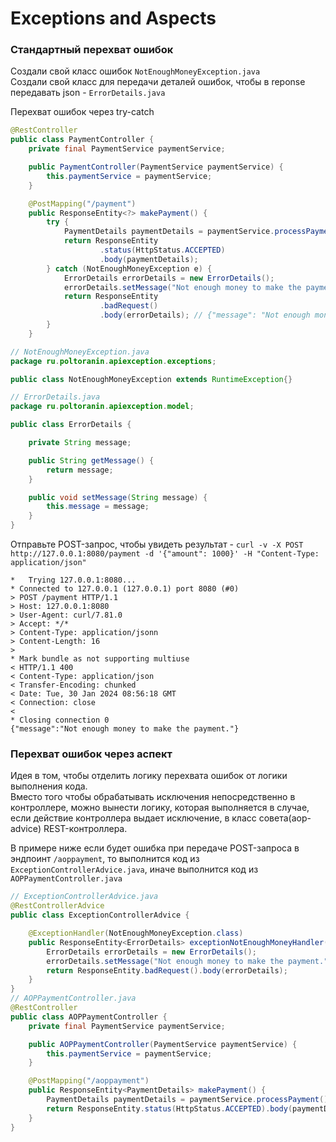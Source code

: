 # Exceptions and Aspects

### Стандартный перехват ошибок
Создали свой класс ошибок `NotEnoughMoneyException.java`<br>
Создали свой класс для передачи деталей ошибок, чтобы в reponse передавать json - `ErrorDetails.java`<br>

Перехват ошибок через try-catch
```java
@RestController
public class PaymentController {
    private final PaymentService paymentService;

    public PaymentController(PaymentService paymentService) {
        this.paymentService = paymentService;
    }

    @PostMapping("/payment")
    public ResponseEntity<?> makePayment() {
        try {
            PaymentDetails paymentDetails = paymentService.processPayment();
            return ResponseEntity
                    .status(HttpStatus.ACCEPTED)
                    .body(paymentDetails);
        } catch (NotEnoughMoneyException e) {
            ErrorDetails errorDetails = new ErrorDetails();
            errorDetails.setMessage("Not enough money to make the payment.");
            return ResponseEntity
                    .badRequest()
                    .body(errorDetails); // {"message": "Not enough money to make the payment."}
        }
    }

// NotEnoughMoneyException.java
package ru.poltoranin.apiexception.exceptions;

public class NotEnoughMoneyException extends RuntimeException{}

// ErrorDetails.java
package ru.poltoranin.apiexception.model;

public class ErrorDetails {

    private String message;

    public String getMessage() {
        return message;
    }

    public void setMessage(String message) {
        this.message = message;
    }
}

```
Отправьте POST-запрос, чтобы увидеть результат - `curl -v -X POST http://127.0.0.1:8080/payment -d '{"amount": 1000}' -H "Content-Type: application/json"
`
```text
*   Trying 127.0.0.1:8080...
* Connected to 127.0.0.1 (127.0.0.1) port 8080 (#0)
> POST /payment HTTP/1.1
> Host: 127.0.0.1:8080
> User-Agent: curl/7.81.0
> Accept: */*
> Content-Type: application/jsonn
> Content-Length: 16
>
* Mark bundle as not supporting multiuse
< HTTP/1.1 400
< Content-Type: application/json
< Transfer-Encoding: chunked
< Date: Tue, 30 Jan 2024 08:56:18 GMT
< Connection: close
<
* Closing connection 0
{"message":"Not enough money to make the payment."}
```
### Перехват ошибок через аспект
Идея в том, чтобы отделить логику перехвата ошибок от логики выполнения кода.<br>
Вместо того чтобы обрабатывать исключения непосредственно в контроллере, можно вынести логику, которая выполняется в случае, если действие контроллера выдает исключение, в класс совета(aop-advice) REST-контроллера.
<br>

В примере ниже если будет ошибка при передаче POST-запроса в эндпоинт `/aoppayment`, то выполнится код из `ExceptionControllerAdvice.java`,
иначе выполнится код из `AOPPaymentController.java`
```java
// ExceptionControllerAdvice.java
@RestControllerAdvice
public class ExceptionControllerAdvice {

    @ExceptionHandler(NotEnoughMoneyException.class)
    public ResponseEntity<ErrorDetails> exceptionNotEnoughMoneyHandler() {
        ErrorDetails errorDetails = new ErrorDetails();
        errorDetails.setMessage("Not enough money to make the payment.");
        return ResponseEntity.badRequest().body(errorDetails);
    }
}
// AOPPaymentController.java
@RestController
public class AOPPaymentController {
    private final PaymentService paymentService;

    public AOPPaymentController(PaymentService paymentService) {
        this.paymentService = paymentService;
    }

    @PostMapping("/aoppayment")
    public ResponseEntity<PaymentDetails> makePayment() {
        PaymentDetails paymentDetails = paymentService.processPayment();
        return ResponseEntity.status(HttpStatus.ACCEPTED).body(paymentDetails);
    }
}
```
